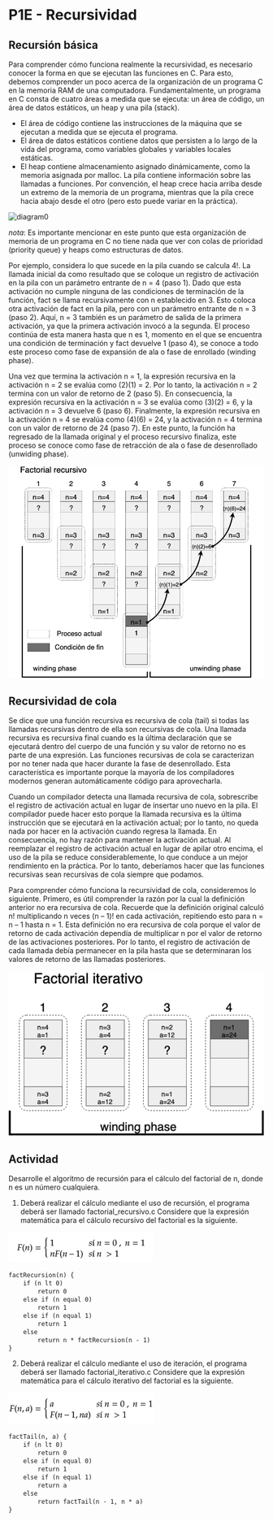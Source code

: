 # P1E - Recursividad
## Recursión básica
Para comprender cómo funciona realmente la recursividad, es necesario conocer la forma en que se ejecutan las funciones en C. Para esto, debemos comprender un poco acerca de la organización de un programa C en la memoria RAM de una computadora. Fundamentalmente, un programa en C consta de cuatro áreas a medida que se ejecuta: un área de código, un área de datos estáticos, un heap y una pila (stack).

* El área de código contiene las instrucciones de la máquina que se ejecutan a medida que se ejecuta el programa.
* El área de datos estáticos contiene datos que persisten a lo largo de la vida del programa, como variables globales y variables locales estáticas.
* El heap contiene almacenamiento asignado dinámicamente, como la memoria asignada por malloc. La pila contiene información sobre las llamadas a funciones. Por convención, el heap crece hacia arriba desde un extremo de la memoria de un programa, mientras que la pila crece hacia abajo desde el otro (pero esto puede variar en la práctica).

![diagram0](../../../assets/memory_program.png)

*nota*: Es importante mencionar en este punto que esta organización de memoria de un programa en C no tiene nada que ver con colas de prioridad (priority queue) y heaps como estructuras de datos.

Por ejemplo, considera lo que sucede en la pila cuando se calcula 4!. La llamada inicial da como resultado que se coloque un registro de activación en la pila con un parámetro entrante de n = 4 (paso 1). Dado que esta activación no cumple ninguna de las condiciones de terminación de la función, fact se llama recursivamente con n establecido en 3. Esto coloca otra activación de fact en la pila, pero con un parámetro entrante de n = 3 (paso 2). Aquí, n = 3 también es un parámetro de salida de la primera activación, ya que la primera activación invocó a la segunda. El proceso continúa de esta manera hasta que n es 1, momento en el que se encuentra una condición de terminación y fact devuelve 1 (paso 4), se conoce a todo este proceso como fase de expansión de ala o fase de enrollado (winding phase).

Una vez que termina la activación n = 1, la expresión recursiva en la activación n = 2 se evalúa como (2)(1) = 2. Por lo tanto, la activación n = 2 termina con un valor de retorno de 2 (paso 5). En consecuencia, la expresión recursiva en la activación n = 3 se evalúa como (3)(2) = 6, y la activación n = 3 devuelve 6 (paso 6). Finalmente, la expresión recursiva en la activación n = 4 se evalúa como (4)(6) = 24, y la activación n = 4 termina con un valor de retorno de 24 (paso 7). En este punto, la función ha regresado de la llamada original y el proceso recursivo finaliza, este proceso se conoce como fase de retracción de ala o fase de desenrollado (unwiding phase).

![diagram1](./resources/factorial_basic.png)

## Recursividad de cola
Se dice que una función recursiva es recursiva de cola (tail) si todas las llamadas recursivas dentro de ella son recursivas de cola. Una llamada recursiva es recursiva final cuando es la última declaración que se ejecutará dentro del cuerpo de una función y su valor de retorno no es parte de una expresión. Las funciones recursivas de cola se caracterizan por no tener nada que hacer durante la fase de desenrollado. Esta característica es importante porque la mayoría de los compiladores modernos generan automáticamente código para aprovecharla.

Cuando un compilador detecta una llamada recursiva de cola, sobrescribe el registro de activación actual en lugar de insertar uno nuevo en la pila. El compilador puede hacer esto porque la llamada recursiva es la última instrucción que se ejecutará en la activación actual; por lo tanto, no queda nada por hacer en la activación cuando regresa la llamada. En consecuencia, no hay razón para mantener la activación actual. Al reemplazar el registro de activación actual en lugar de apilar otro encima, el uso de la pila se reduce considerablemente, lo que conduce a un mejor rendimiento en la práctica. Por lo tanto, deberíamos hacer que las funciones recursivas sean recursivas de cola siempre que podamos.

Para comprender cómo funciona la recursividad de cola, consideremos lo siguiente. Primero, es útil comprender la razón por la cual la definición anterior no era recursiva de cola. Recuerde que la definición original calculó n! multiplicando n veces (n – 1)! en cada activación, repitiendo esto para n = n – 1 hasta n = 1. Esta definición no era recursiva de cola porque el valor de retorno de cada activación dependía de multiplicar n por el valor de retorno de las activaciones posteriores. Por lo tanto, el registro de activación de cada llamada debía permanecer en la pila hasta que se determinaran los valores de retorno de las llamadas posteriores.

![diagram1](./resources/factorial_tail.png)

## Actividad

Desarrolle el algoritmo de recursión para el cálculo del factorial de n, donde n es un número cualquiera.

1. Deberá realizar el cálculo mediante el uso de recursión, el programa deberá ser llamado factorial_recursivo.c
	Considere que la expresión matemática para el cálculo recursivo del factorial es la siguiente.

![diagram2](./resources/recursive_factorial.png)

```
factRecursion(n) {
	if (n lt 0)
		return 0
	else if (n equal 0)
		return 1
	else if (n equal 1)
		return 1
	else
		return n * factRecursion(n - 1)
}
```

2. Deberá realizar el cálculo mediante el uso de iteración, el programa deberá ser llamado factorial_iterativo.c
	Considere que la expresión matemática para el cálculo iterativo del factorial es la siguiente.

![diagram3](./resources/iterative_factorial.png)
```
factTail(n, a) {
	if (n lt 0)
		return 0
	else if (n equal 0)
		return 1
	else if (n equal 1)
		return a
	else
		return factTail(n - 1, n * a)
}
```
